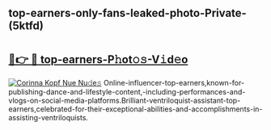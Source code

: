 ## top-earners-only-fans​-leaked-photo​-Private-(5ktfd)


# <h2><a href="https://mediaupload.pro?title=top-earners&ref=git">🔗👉 🔴 top-earners-P𝚑ot𝚘𝚜-V𝚒d𝚎o</a></h2>

[![Corinna Kopf Nue Nu𝚍e𝚜](https://i.imgur.com/0qMVB7G.gif)](https://mediaupload.pro?title=top-earners&ref=git)
Online-influencer-top-earners,known-for-publishing-dance-and-lifestyle-content,-including-performances-and-vlogs-on-social-media-platforms.Brilliant-ventriloquist-assistant-top-earners,celebrated-for-their-exceptional-abilities-and-accomplishments-in-assisting-ventriloquists.  